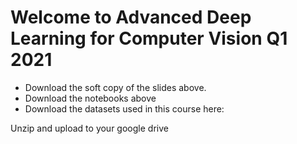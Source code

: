 # Welcome to Advanced Deep Learning for Computer Vision Q1 2021

* Download the soft copy of the slides above.
* Download the notebooks above
* Download the datasets used in this course here: 

Unzip and upload to your google drive
